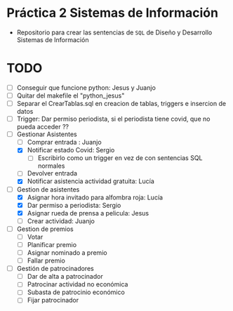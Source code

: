# Práctica 2 Sistemas de Información

* Repositorio para crear las sentencias de `SQL` de Diseño y Desarrollo Sistemas de Información

# TODO

* [ ] Conseguir que funcione python: Jesus y Juanjo
* [ ] Quitar del makefile el "python_jesus"
* [ ] Separar el CrearTablas.sql en creacion de tablas, triggers e insercion de datos
* [ ] Trigger: Dar permiso periodista, si el periodista tiene covid, que no pueda acceder ??
* [ ] Gestionar Asistentes
    * [ ] Comprar entrada : Juanjo
    * [x] Notificar estado Covid: Sergio
        * [ ] Escribirlo como un trigger en vez de con sentencias SQL normales
    * [ ] Devolver entrada
    * [x] Notificar asistencia actividad gratuita: Lucía
* [ ] Gestion de asistentes
    * [x] Asignar hora invitado para alfombra roja: Lucía
    * [x] Dar permiso a periodista: Sergio
    * [x] Asignar rueda de prensa a pelicula: Jesus
    * [ ] Crear actividad: Juanjo
* [ ] Gestion de premios
	* [ ] Votar
	* [ ] Planificar premio
	* [ ] Asignar nominado a premio
	* [ ] Fallar premio
* [ ] Gestión de patrocinadores
	* [ ] Dar de alta a patrocinador
	* [ ] Patrocinar actividad no económica
	* [ ] Subasta de patrocinio económico
	* [ ] Fijar patrocinador
